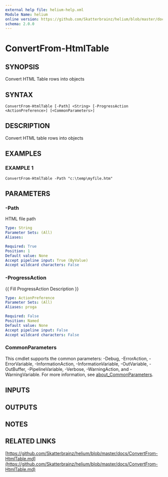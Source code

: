 ```yaml
---
external help file: helium-help.xml
Module Name: helium
online version: https://github.com/Skatterbrainz/helium/blob/master/docs/ConvertFrom-HtmlTable.md
schema: 2.0.0
---
```


# ConvertFrom-HtmlTable

## SYNOPSIS
Convert HTML Table rows into objects

## SYNTAX

```
ConvertFrom-HtmlTable [-Path] <String> [-ProgressAction <ActionPreference>] [<CommonParameters>]
```

## DESCRIPTION
Convert HTML table rows into objects

## EXAMPLES

### EXAMPLE 1
```
ConvertFrom-HtmlTable -Path "c:\temp\myfile.htm"
```

## PARAMETERS

### -Path
HTML file path

```yaml
Type: String
Parameter Sets: (All)
Aliases:

Required: True
Position: 1
Default value: None
Accept pipeline input: True (ByValue)
Accept wildcard characters: False
```

### -ProgressAction
{{ Fill ProgressAction Description }}

```yaml
Type: ActionPreference
Parameter Sets: (All)
Aliases: proga

Required: False
Position: Named
Default value: None
Accept pipeline input: False
Accept wildcard characters: False
```

### CommonParameters
This cmdlet supports the common parameters: -Debug, -ErrorAction, -ErrorVariable, -InformationAction, -InformationVariable, -OutVariable, -OutBuffer, -PipelineVariable, -Verbose, -WarningAction, and -WarningVariable. For more information, see [about_CommonParameters](http://go.microsoft.com/fwlink/?LinkID=113216).

## INPUTS

## OUTPUTS

## NOTES

## RELATED LINKS

[https://github.com/Skatterbrainz/helium/blob/master/docs/ConvertFrom-HtmlTable.md](https://github.com/Skatterbrainz/helium/blob/master/docs/ConvertFrom-HtmlTable.md)

